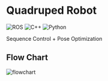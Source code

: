 # Quadruped Robot


![ROS](https://img.shields.io/badge/ros-%230A0FF9.svg?style=for-the-badge&logo=ros&logoColor=white) ![C++](https://img.shields.io/badge/c++-%2300599C.svg?style=for-the-badge&logo=c%2B%2B&logoColor=white) ![Python](https://img.shields.io/badge/python-3670A0?style=for-the-badge&logo=python&logoColor=ffdd54)

Sequence Control + Pose Optimization


## Flow Chart
![flowchart](https://user-images.githubusercontent.com/28734653/156926509-ec0896cd-ae10-4c2b-bc94-eb41c8c6f3f5.png)
